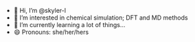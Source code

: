 - 👋 Hi, I’m @skyler-l
- 👀 I’m interested in chemical simulation; DFT and MD methods
- 🌱 I’m currently learning a lot of things...
- 😄 Pronouns: she/her/hers

<!---
skyler-l/skyler-l is a ✨ special ✨ repository because its `README.md` (this file) appears on your GitHub profile.
You can click the Preview link to take a look at your changes.
--->
